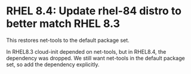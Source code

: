 # RHEL 8.4: Update rhel-84 distro to better match RHEL 8.3

This restores net-tools to the default package set.

In RHEL8.3 cloud-init depended on net-tools, but in RHEL8.4,
the dependency was dropped. We still want net-tools in the
default package set, so add the dependency explicitly.